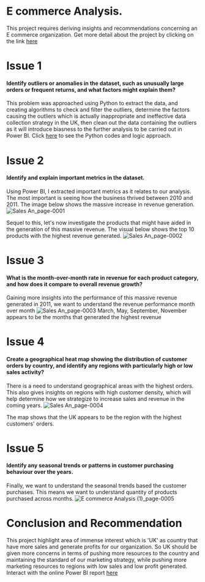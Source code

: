# E commerce Analysis.
This project requires deriving insights and recommendations concerning an E commerce organization. Get more detail about the project by clicking on the link [here](https://twitter.com/omoalhajaabiola/status/1770801858530914496?t=qFd2T4z57d6A3K_Mg7ibBg&s=08)

# Issue 1 
#### Identify outliers or anomalies in the dataset, such as unusually large orders or frequent returns, and what factors might explain them?
This problem was approached using Python to extract the data, and creating algorithms to check and filter the outliers, determine the factors causing the outliers which is actually inappropriate and ineffective data collection strategy in the UK, then clean out the data containing the outliers as it will introduce biasness to the further analysis to be carried out in Power BI. 
Click [here](https://github.com/victorsomadina/E-commerce-Analysis/blob/main/E-commerce%20Analysis.ipynb) to see the Python codes and logic approach. 

# Issue 2
#### Identify and explain important metrics in the dataset.
Using Power BI, I extracted important metrics as it relates to our analysis. The most important is seeing how the business thrived between 2010 and 2011. The image below shows the massive increase in revenue generation. 
![Sales An_page-0001](https://github.com/victorsomadina/E-commerce-Analysis/assets/103338741/d2f758a8-e8ca-406c-bbe7-bc15131c11ba)

Sequel to this, let's now investigate the products that might have aided in the generation of this massive revenue. The visual below shows the top 10 products with the highest revenue generated.
![Sales An_page-0002](https://github.com/victorsomadina/E-commerce-Analysis/assets/103338741/f21804cf-853f-467d-8a02-7e8cf35e9c6d)

# Issue 3
#### What is the month-over-month rate in revenue for each product category, and how does it compare to overall revenue growth?
Gaining more insights into the performance of this massive revenue generated in 2011, we want to understand the revenue performance month over month 
![Sales An_page-0003](https://github.com/victorsomadina/E-commerce-Analysis/assets/103338741/b9221252-53aa-4157-a1a3-e1fd896f1754)
March, May, September, November appears to be the months that generated the highest revenue 

# Issue 4 
#### Create a geographical heat map showing the distribution of customer orders by country, and identify any regions with particularly high or low sales activity?
There is a need to understand geographical areas with the highest orders. This also gives insights on regions with high customer density, which will help determine how we strategize to increase sales and revenue in the coming years. 
![Sales An_page-0004](https://github.com/victorsomadina/E-commerce-Analysis/assets/103338741/afbc9328-0eb2-4b4e-acad-896cdd5be858)

The map shows that the UK appears to be the region with the highest customers' orders. 

# Issue 5
#### Identify any seasonal trends or patterns in customer purchasing behaviour over the years.
Finally, we want to understand the seasonal trends based the customer purchases. This means we want to understand quantity of products purchased across months. 
![E commerce Analysis (1)_page-0005](https://github.com/victorsomadina/E-commerce-Analysis/assets/103338741/bcb3d064-a93c-46be-ae1f-b5ffd17036bf)

# Conclusion and Recommendation
This project highlight area of immense interest which is 'UK' as country that have more sales and generate profits for our organization. So UK should be given more concerns in terms of pushing more resources to the country and maintaining the standard of our marketing strategy, while pushing more marketing resources to regions with low sales and low profit generated. 
Interact with the online Power BI report [here](https://app.powerbi.com/links/ZGo9DXet5Q?ctid=39c68ff1-a810-4cda-ab2f-5218156b5f4d&pbi_source=linkShare&bookmarkGuid=93d3cb12-7e25-4112-a2dd-e1ad93a2e109)


